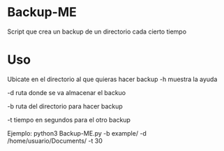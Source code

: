# Backup-ME
Script que crea un backup de un directorio cada cierto tiempo
# Uso

Ubicate en el directorio al que quieras hacer backup
-h muestra la ayuda


-d ruta donde se va almacenar el backuo


-b ruta del directorio para hacer backup


-t tiempo en segundos para el otro backup


Ejemplo: python3 Backup-ME.py -b example/ -d /home/usuario/Documents/ -t 30

